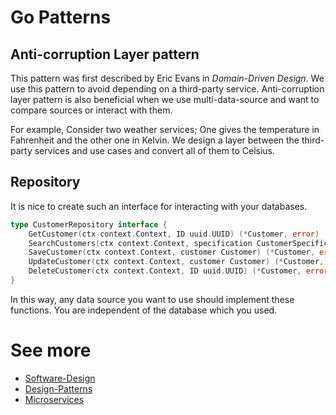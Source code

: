 # Go Patterns

## Anti-corruption Layer pattern

This pattern was first described by Eric Evans in *Domain-Driven Design*. We use this pattern to avoid depending on a third-party service. Anti-corruption layer pattern is also beneficial when we use multi-data-source and want to compare sources or interact with them.

For example, Consider two weather services; One gives the temperature in Fahrenheit and the other one in Kelvin. We design a layer between the third-party services and use cases and convert all of them to Celsius.

## Repository

It is nice to create such an interface for interacting with your databases.

```go
type CustomerRepository interface {
	GetCustomer(ctx context.Context, ID uuid.UUID) (*Customer, error)
	SearchCustomers(ctx context.Context, specification CustomerSpecification) (Customers, int, error)
	SaveCustomer(ctx context.Context, customer Customer) (*Customer, error)
	UpdateCustomer(ctx context.Context, customer Customer) (*Customer, error)
	DeleteCustomer(ctx context.Context, ID uuid.UUID) (*Customer, error)
}
```

In this way, any data source you want to use should implement these functions. You are independent of the database which you used. 

# See more
- [Software-Design](Software-Design.md)
- [Design-Patterns](Design-Patterns.md)
- [Microservices](Microservices.md)